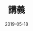---
title: "講義"
aliases: ["/classes"]
summary: "西井担当の講義情報"
date: "2019-05-18"
type: "widget_page"
---